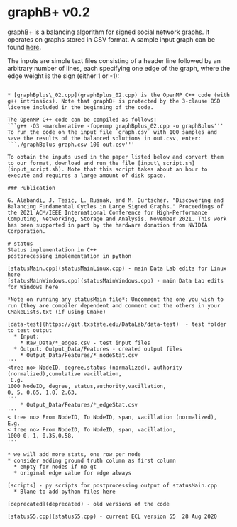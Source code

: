 graphB+ v0.2
============

graphB+ is a balancing algorithm for signed social network graphs. It operates on graphs stored in CSV format. A sample input graph can be found [here](graph.csv).

The inputs are simple text files consisting of a header line followed by an arbitrary number of lines, each specifying one edge of the graph, where the edge weight is the sign (either 1 or -1):

```From Node ID, To Node ID, Edge Weight   10,33,-1   8,5,1'''

* [graphBplus\_02.cpp](graphBplus_02.cpp) is the OpenMP C++ code (with g++ intrinsics). Note that graphB+ is protected by the 3-clause BSD license included in the beginning of the code.

The OpenMP C++ code can be compiled as follows:
```g++ -O3 -march=native -fopenmp graphBplus_02.cpp -o graphBplus'''
To run the code on the input file `graph.csv` with 100 samples and save the results of the balanced solutions in out.csv, enter:
```./graphBplus graph.csv 100 out.csv'''

To obtain the inputs used in the paper listed below and convert them to our format, download and run the file [input\_script.sh](input_script.sh). Note that this script takes about an hour to execute and requires a large amount of disk space.

### Publication

G. Alabandi, J. Tesic, L. Rusnak, and M. Burtscher. "Discovering and Balancing Fundamental Cycles in Large Signed Graphs." Proceedings of the 2021 ACM/IEEE International Conference for High-Performance Computing, Networking, Storage and Analysis. November 2021. This work has been supported in part by the hardware donation from NVIDIA Corporation.

# status
Status implementation in C++
postprocessing implementation in python 

[statusMain.cpp](statusMainLinux.cpp) - main Data Lab edits for Linux here 
[statusMainWindows.cpp](statusMainWindows.cpp) - main Data Lab edits for Windows here

*Note on running any statusMain file*: Uncomment the one you wish to run (they are compiler dependent and comment out the others in your CMakeLists.txt (if using Cmake)

[data-test](https://git.txstate.edu/DataLab/data-test)  - test folder to test output 
  * Input: 
    * Raw_Data/*_edges.csv - test input files
  * Output: Output_Data/Features - created output files 
    * Output_Data/Features/*_nodeStat.csv 
'''
<tree no> NodeID, degree,status (normalized), authority (normalized),cumulative vacillation,
 E.g. 
1000 NodeID, degree, status,authority,vacillation,
0, 5. 0.65, 1.0, 2.63,
'''
	* Output_Data/Features/*_edgeStat.csv  
'''	
< tree no> From NodeID, To NodeID, span, vacillation (normalized),
E.g. 
< tree no> From NodeID, To NodeID, span, vacillation,
1000 0, 1, 0.35,0.58,
'''

* we will add more stats, one row per node
* consider adding ground truth column as first column
  * empty for nodes if no gt
  * original edge value for edge always 
  
[scripts] - py scripts for postprocessing output of statusMain.cpp 
  * Blane to add python files here 
  
[deprecated](deprecated) - old versions of the code

[status55.cpp](status55.cpp) - current ECL version 55  28 Aug 2020

  